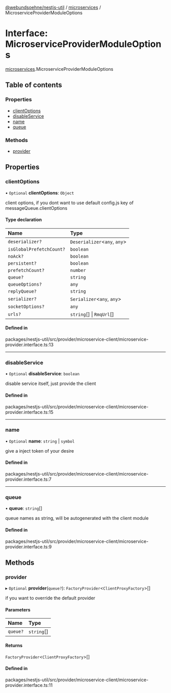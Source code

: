 [@webundsoehne/nestjs-util](../README.md) / [microservices](../modules/microservices.md) / MicroserviceProviderModuleOptions

# Interface: MicroserviceProviderModuleOptions

[microservices](../modules/microservices.md).MicroserviceProviderModuleOptions

## Table of contents

### Properties

- [clientOptions](microservices.MicroserviceProviderModuleOptions.md#clientoptions)
- [disableService](microservices.MicroserviceProviderModuleOptions.md#disableservice)
- [name](microservices.MicroserviceProviderModuleOptions.md#name)
- [queue](microservices.MicroserviceProviderModuleOptions.md#queue)

### Methods

- [provider](microservices.MicroserviceProviderModuleOptions.md#provider)

## Properties

### clientOptions

• `Optional` **clientOptions**: `Object`

client options, if you dont want to use default config.js key of messageQueue.clientOptions

#### Type declaration

| Name | Type |
| :------ | :------ |
| `deserializer?` | `Deserializer`<`any`, `any`\> |
| `isGlobalPrefetchCount?` | `boolean` |
| `noAck?` | `boolean` |
| `persistent?` | `boolean` |
| `prefetchCount?` | `number` |
| `queue?` | `string` |
| `queueOptions?` | `any` |
| `replyQueue?` | `string` |
| `serializer?` | `Serializer`<`any`, `any`\> |
| `socketOptions?` | `any` |
| `urls?` | `string`[] \| `RmqUrl`[] |

#### Defined in

packages/nestjs-util/src/provider/microservice-client/microservice-provider.interface.ts:13

___

### disableService

• `Optional` **disableService**: `boolean`

disable service itself, just provide the client

#### Defined in

packages/nestjs-util/src/provider/microservice-client/microservice-provider.interface.ts:15

___

### name

• `Optional` **name**: `string` \| `symbol`

give a inject token of your desire

#### Defined in

packages/nestjs-util/src/provider/microservice-client/microservice-provider.interface.ts:7

___

### queue

• **queue**: `string`[]

queue names as string, will be autogenerated with the client module

#### Defined in

packages/nestjs-util/src/provider/microservice-client/microservice-provider.interface.ts:9

## Methods

### provider

▸ `Optional` **provider**(`queue?`): `FactoryProvider`<`ClientProxyFactory`\>[]

if you want to override the default provider

#### Parameters

| Name | Type |
| :------ | :------ |
| `queue?` | `string`[] |

#### Returns

`FactoryProvider`<`ClientProxyFactory`\>[]

#### Defined in

packages/nestjs-util/src/provider/microservice-client/microservice-provider.interface.ts:11

